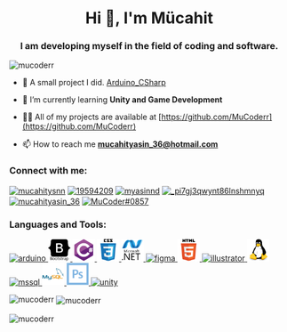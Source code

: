 <h1 align="center">Hi 👋, I'm Mücahit</h1>
<h3 align="center">I am developing myself in the field of coding and software.</h3>

<p align="left"> <img src="https://komarev.com/ghpvc/?username=mucoderr&label=Profile%20views&color=0e75b6&style=flat" alt="mucoderr" /> </p>

- 🔭 A small project I did. [Arduino_CSharp](https://github.com/MuCoderr/Arduino_CSharp_1)

- 🌱 I’m currently learning **Unity and Game Development**

- 👨‍💻 All of my projects are available at [https://github.com/MuCoderr](https://github.com/MuCoderr)

- 📫 How to reach me **mucahityasin_36@hotmail.com**

<h3 align="left">Connect with me:</h3>
<p align="left">
<a href="https://linkedin.com/in/mucahitysnn" target="blank"><img align="center" src="https://raw.githubusercontent.com/rahuldkjain/github-profile-readme-generator/master/src/images/icons/Social/linked-in-alt.svg" alt="mucahitysnn" height="30" width="40" /></a>
<a href="https://stackoverflow.com/users/19594209" target="blank"><img align="center" src="https://raw.githubusercontent.com/rahuldkjain/github-profile-readme-generator/master/src/images/icons/Social/stack-overflow.svg" alt="19594209" height="30" width="40" /></a>
<a href="https://instagram.com/myasinnd" target="blank"><img align="center" src="https://raw.githubusercontent.com/rahuldkjain/github-profile-readme-generator/master/src/images/icons/Social/instagram.svg" alt="myasinnd" height="30" width="40" /></a>
<a href="https://www.youtube.com/channel/UC_pI7gj3qwYNT86LNsHmNYQ" target="blank"><img align="center" src="https://raw.githubusercontent.com/rahuldkjain/github-profile-readme-generator/master/src/images/icons/Social/youtube.svg" alt="_pi7gj3qwynt86lnshmnyq" height="30" width="40" /></a>
<a href="https://www.hackerrank.com/mucahityasin_36" target="blank"><img align="center" src="https://raw.githubusercontent.com/rahuldkjain/github-profile-readme-generator/master/src/images/icons/Social/hackerrank.svg" alt="mucahityasin_36" height="30" width="40" /></a>
<a href="https://discord.gg/MuCoder#0857" target="blank"><img align="center" src="https://raw.githubusercontent.com/rahuldkjain/github-profile-readme-generator/master/src/images/icons/Social/discord.svg" alt="MuCoder#0857" height="30" width="40" /></a>
</p>

<h3 align="left">Languages and Tools:</h3>
<p align="left"> <a href="https://www.arduino.cc/" target="_blank" rel="noreferrer"> <img src="https://cdn.worldvectorlogo.com/logos/arduino-1.svg" alt="arduino" width="40" height="40"/> </a> <a href="https://getbootstrap.com" target="_blank" rel="noreferrer"> <img src="https://raw.githubusercontent.com/devicons/devicon/master/icons/bootstrap/bootstrap-plain-wordmark.svg" alt="bootstrap" width="40" height="40"/> </a> <a href="https://www.w3schools.com/cs/" target="_blank" rel="noreferrer"> <img src="https://raw.githubusercontent.com/devicons/devicon/master/icons/csharp/csharp-original.svg" alt="csharp" width="40" height="40"/> </a> <a href="https://www.w3schools.com/css/" target="_blank" rel="noreferrer"> <img src="https://raw.githubusercontent.com/devicons/devicon/master/icons/css3/css3-original-wordmark.svg" alt="css3" width="40" height="40"/> </a> <a href="https://dotnet.microsoft.com/" target="_blank" rel="noreferrer"> <img src="https://raw.githubusercontent.com/devicons/devicon/master/icons/dot-net/dot-net-original-wordmark.svg" alt="dotnet" width="40" height="40"/> </a> <a href="https://www.figma.com/" target="_blank" rel="noreferrer"> <img src="https://www.vectorlogo.zone/logos/figma/figma-icon.svg" alt="figma" width="40" height="40"/> </a> <a href="https://www.w3.org/html/" target="_blank" rel="noreferrer"> <img src="https://raw.githubusercontent.com/devicons/devicon/master/icons/html5/html5-original-wordmark.svg" alt="html5" width="40" height="40"/> </a> <a href="https://www.adobe.com/in/products/illustrator.html" target="_blank" rel="noreferrer"> <img src="https://www.vectorlogo.zone/logos/adobe_illustrator/adobe_illustrator-icon.svg" alt="illustrator" width="40" height="40"/> </a> <a href="https://www.linux.org/" target="_blank" rel="noreferrer"> <img src="https://raw.githubusercontent.com/devicons/devicon/master/icons/linux/linux-original.svg" alt="linux" width="40" height="40"/> </a> <a href="https://www.microsoft.com/en-us/sql-server" target="_blank" rel="noreferrer"> <img src="https://www.svgrepo.com/show/303229/microsoft-sql-server-logo.svg" alt="mssql" width="40" height="40"/> </a> <a href="https://www.mysql.com/" target="_blank" rel="noreferrer"> <img src="https://raw.githubusercontent.com/devicons/devicon/master/icons/mysql/mysql-original-wordmark.svg" alt="mysql" width="40" height="40"/> </a> <a href="https://www.photoshop.com/en" target="_blank" rel="noreferrer"> <img src="https://raw.githubusercontent.com/devicons/devicon/master/icons/photoshop/photoshop-line.svg" alt="photoshop" width="40" height="40"/> </a> <a href="https://unity.com/" target="_blank" rel="noreferrer"> <img src="https://www.vectorlogo.zone/logos/unity3d/unity3d-icon.svg" alt="unity" width="40" height="40"/> </a> </p>

<p><img align="left" src="https://github-readme-stats.vercel.app/api/top-langs?username=mucoderr&show_icons=true&locale=en&layout=compact" alt="mucoderr" /></p>

<p>&nbsp;<img align="center" src="https://github-readme-stats.vercel.app/api?username=mucoderr&show_icons=true&locale=en" alt="mucoderr" /></p>

<p><img align="center" src="https://github-readme-streak-stats.herokuapp.com/?user=mucoderr&" alt="mucoderr" /></p>
